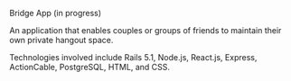 Bridge App (in progress)

An application that enables couples or groups of friends to maintain their own private hangout space.

Technologies involved include Rails 5.1, Node.js, React.js, Express, ActionCable, PostgreSQL, HTML, and CSS.
